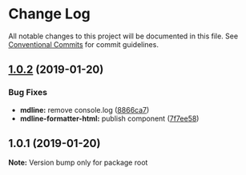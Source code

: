 # Change Log

All notable changes to this project will be documented in this file.
See [Conventional Commits](https://conventionalcommits.org) for commit guidelines.

## [1.0.2](https://github.com/JV-conseil/mdline/compare/v1.0.1...v1.0.2) (2019-01-20)


### Bug Fixes

* **mdline:** remove console.log ([8866ca7](https://github.com/JV-conseil/mdline/commit/8866ca7))
* **mdline-formatter-html:** publish component ([7f7ee58](https://github.com/JV-conseil/mdline/commit/7f7ee58))





## 1.0.1 (2019-01-20)

**Note:** Version bump only for package root

